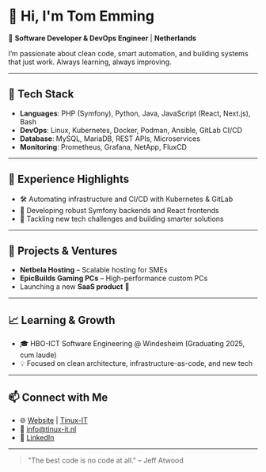# 👋 Hi, I'm Tom Emming

🎯 **Software Developer & DevOps Engineer** | **Netherlands**

I’m passionate about clean code, smart automation, and building systems that just work. Always learning, always improving.

---

## 🔧 Tech Stack

- **Languages**: PHP (Symfony), Python, Java, JavaScript (React, Next.js), Bash
- **DevOps**: Linux, Kubernetes, Docker, Podman, Ansible, GitLab CI/CD
- **Database**: MySQL, MariaDB, REST APIs, Microservices
- **Monitoring**: Prometheus, Grafana, NetApp, FluxCD

---

## 💼 Experience Highlights

- 🛠 Automating infrastructure and CI/CD with Kubernetes & GitLab
- 🧱 Developing robust Symfony backends and React frontends
- 🌱 Tackling new tech challenges and building smarter solutions

---

## 🚀 Projects & Ventures

- **Netbela Hosting** – Scalable hosting for SMEs
- **EpicBuilds Gaming PCs** – High-performance custom PCs
- Launching a new **SaaS product** 🚀

---

## 📈 Learning & Growth

- 🎓 HBO-ICT Software Engineering @ Windesheim (Graduating 2025, cum laude)
- 💡 Focused on clean architecture, infrastructure-as-code, and new tech

---

## 📫 Connect with Me

- 🌐 [Website](https://tomemming.nl) | [Tinux-IT](https://tinux-it.nl)
- 📧 [info@tinux-it.nl](mailto:info@tinux-it.nl)
- 💼 [LinkedIn](https://www.linkedin.com/in/tomemming/)

---

> "The best code is no code at all." – Jeff Atwood
